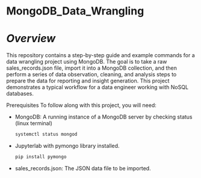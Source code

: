 # MongoDB_Data_Wrangling
# *Overview*

This repository contains a step-by-step guide and example commands for a data wrangling project using MongoDB. The goal is
to take a raw sales_records.json file, import it into a MongoDB collection, and then perform a series of data observation,
cleaning, and analysis steps to prepare the data for reporting and insight generation. This project demonstrates a typical
workflow for a data engineer working with NoSQL databases.

Prerequisites
To follow along with this project, you will need:
- MongoDB: A running instance of a MongoDB server by checking status (linux terminal)
  ```bash
  systemctl status mongod 
- Jupyterlab with pymongo library installed.
  ```bash
  pip install pymongo
- sales_records.json: The JSON data file to be imported.
